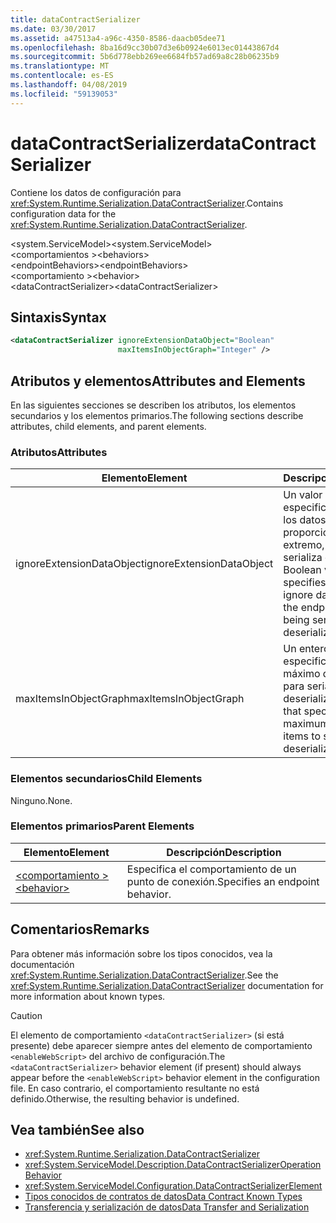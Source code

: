 ```yaml
---
title: dataContractSerializer
ms.date: 03/30/2017
ms.assetid: a47513a4-a96c-4350-8586-daacb05dee71
ms.openlocfilehash: 8ba16d9cc30b07d3e6b0924e6013ec01443867d4
ms.sourcegitcommit: 5b6d778ebb269ee6684fb57ad69a8c28b06235b9
ms.translationtype: MT
ms.contentlocale: es-ES
ms.lasthandoff: 04/08/2019
ms.locfileid: "59139053"
---
```

# <a name="datacontractserializer"></a><span data-ttu-id="c0c1a-102">dataContractSerializer</span><span class="sxs-lookup"><span data-stu-id="c0c1a-102">dataContractSerializer</span></span>
<span data-ttu-id="c0c1a-103">Contiene los datos de configuración para <xref:System.Runtime.Serialization.DataContractSerializer>.</span><span class="sxs-lookup"><span data-stu-id="c0c1a-103">Contains configuration data for the <xref:System.Runtime.Serialization.DataContractSerializer>.</span></span>  
  
 <span data-ttu-id="c0c1a-104">\<system.ServiceModel></span><span class="sxs-lookup"><span data-stu-id="c0c1a-104">\<system.ServiceModel></span></span>  
<span data-ttu-id="c0c1a-105">\<comportamientos ></span><span class="sxs-lookup"><span data-stu-id="c0c1a-105">\<behaviors></span></span>  
<span data-ttu-id="c0c1a-106">\<endpointBehaviors></span><span class="sxs-lookup"><span data-stu-id="c0c1a-106">\<endpointBehaviors></span></span>  
<span data-ttu-id="c0c1a-107">\<comportamiento ></span><span class="sxs-lookup"><span data-stu-id="c0c1a-107">\<behavior></span></span>  
<span data-ttu-id="c0c1a-108">\<dataContractSerializer></span><span class="sxs-lookup"><span data-stu-id="c0c1a-108">\<dataContractSerializer></span></span>  
  
## <a name="syntax"></a><span data-ttu-id="c0c1a-109">Sintaxis</span><span class="sxs-lookup"><span data-stu-id="c0c1a-109">Syntax</span></span>  
  
```xml  
<dataContractSerializer ignoreExtensionDataObject="Boolean"
                        maxItemsInObjectGraph="Integer" />
```  
  
## <a name="attributes-and-elements"></a><span data-ttu-id="c0c1a-110">Atributos y elementos</span><span class="sxs-lookup"><span data-stu-id="c0c1a-110">Attributes and Elements</span></span>  
 <span data-ttu-id="c0c1a-111">En las siguientes secciones se describen los atributos, los elementos secundarios y los elementos primarios.</span><span class="sxs-lookup"><span data-stu-id="c0c1a-111">The following sections describe attributes, child elements, and parent elements.</span></span>  
  
### <a name="attributes"></a><span data-ttu-id="c0c1a-112">Atributos</span><span class="sxs-lookup"><span data-stu-id="c0c1a-112">Attributes</span></span>  
  
|<span data-ttu-id="c0c1a-113">Elemento</span><span class="sxs-lookup"><span data-stu-id="c0c1a-113">Element</span></span>|<span data-ttu-id="c0c1a-114">Descripción</span><span class="sxs-lookup"><span data-stu-id="c0c1a-114">Description</span></span>|  
|-------------|-----------------|  
|<span data-ttu-id="c0c1a-115">ignoreExtensionDataObject</span><span class="sxs-lookup"><span data-stu-id="c0c1a-115">ignoreExtensionDataObject</span></span>|<span data-ttu-id="c0c1a-116">Un valor booleano que especifica si se omiten los datos proporcionados por el extremo, cuando se serializa o deserializa.</span><span class="sxs-lookup"><span data-stu-id="c0c1a-116">A Boolean value that specifies whether to ignore data supplied by the endpoint, when it is being serialized or deserialized.</span></span>|  
|<span data-ttu-id="c0c1a-117">maxItemsInObjectGraph</span><span class="sxs-lookup"><span data-stu-id="c0c1a-117">maxItemsInObjectGraph</span></span>|<span data-ttu-id="c0c1a-118">Un entero que especifica el número máximo de elementos para serializar o deserializar.</span><span class="sxs-lookup"><span data-stu-id="c0c1a-118">An integer that specifies the maximum number of items to serialize or deserialize.</span></span>|  
  
### <a name="child-elements"></a><span data-ttu-id="c0c1a-119">Elementos secundarios</span><span class="sxs-lookup"><span data-stu-id="c0c1a-119">Child Elements</span></span>  
 <span data-ttu-id="c0c1a-120">Ninguno.</span><span class="sxs-lookup"><span data-stu-id="c0c1a-120">None.</span></span>  
  
### <a name="parent-elements"></a><span data-ttu-id="c0c1a-121">Elementos primarios</span><span class="sxs-lookup"><span data-stu-id="c0c1a-121">Parent Elements</span></span>  
  
|<span data-ttu-id="c0c1a-122">Elemento</span><span class="sxs-lookup"><span data-stu-id="c0c1a-122">Element</span></span>|<span data-ttu-id="c0c1a-123">Descripción</span><span class="sxs-lookup"><span data-stu-id="c0c1a-123">Description</span></span>|  
|-------------|-----------------|  
|[<span data-ttu-id="c0c1a-124">\<comportamiento ></span><span class="sxs-lookup"><span data-stu-id="c0c1a-124">\<behavior></span></span>](../../../../../docs/framework/configure-apps/file-schema/wcf/behavior-of-endpointbehaviors.md)|<span data-ttu-id="c0c1a-125">Especifica el comportamiento de un punto de conexión.</span><span class="sxs-lookup"><span data-stu-id="c0c1a-125">Specifies an endpoint behavior.</span></span>|  
  
## <a name="remarks"></a><span data-ttu-id="c0c1a-126">Comentarios</span><span class="sxs-lookup"><span data-stu-id="c0c1a-126">Remarks</span></span>  
 <span data-ttu-id="c0c1a-127">Para obtener más información sobre los tipos conocidos, vea la documentación <xref:System.Runtime.Serialization.DataContractSerializer>.</span><span class="sxs-lookup"><span data-stu-id="c0c1a-127">See the <xref:System.Runtime.Serialization.DataContractSerializer> documentation for more information about known types.</span></span>  
  
> [!CAUTION]
>  <span data-ttu-id="c0c1a-128">El elemento de comportamiento `<dataContractSerializer>` (si está presente) debe aparecer siempre antes del elemento de comportamiento `<enableWebScript>` del archivo de configuración.</span><span class="sxs-lookup"><span data-stu-id="c0c1a-128">The `<dataContractSerializer>` behavior element (if present) should always appear before the `<enableWebScript>` behavior element in the configuration file.</span></span> <span data-ttu-id="c0c1a-129">En caso contrario, el comportamiento resultante no está definido.</span><span class="sxs-lookup"><span data-stu-id="c0c1a-129">Otherwise, the resulting behavior is undefined.</span></span>  
  
## <a name="see-also"></a><span data-ttu-id="c0c1a-130">Vea también</span><span class="sxs-lookup"><span data-stu-id="c0c1a-130">See also</span></span>

- <xref:System.Runtime.Serialization.DataContractSerializer>
- <xref:System.ServiceModel.Description.DataContractSerializerOperationBehavior>
- <xref:System.ServiceModel.Configuration.DataContractSerializerElement>
- [<span data-ttu-id="c0c1a-131">Tipos conocidos de contratos de datos</span><span class="sxs-lookup"><span data-stu-id="c0c1a-131">Data Contract Known Types</span></span>](../../../../../docs/framework/wcf/feature-details/data-contract-known-types.md)
- [<span data-ttu-id="c0c1a-132">Transferencia y serialización de datos</span><span class="sxs-lookup"><span data-stu-id="c0c1a-132">Data Transfer and Serialization</span></span>](../../../../../docs/framework/wcf/feature-details/data-transfer-and-serialization.md)
